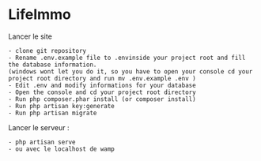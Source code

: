 # LifeImmo

Lancer le site

    - clone git repository
    - Rename .env.example file to .envinside your project root and fill the database information. 
    (windows wont let you do it, so you have to open your console cd your project root directory and run mv .env.example .env )
    - Edit .env and modify informations for your database
    - Open the console and cd your project root directory
    - Run php composer.phar install (or composer install)
    - Run php artisan key:generate
    - Run php artisan migrate

Lancer le serveur :

    - php artisan serve
    - ou avec le localhost de wamp
